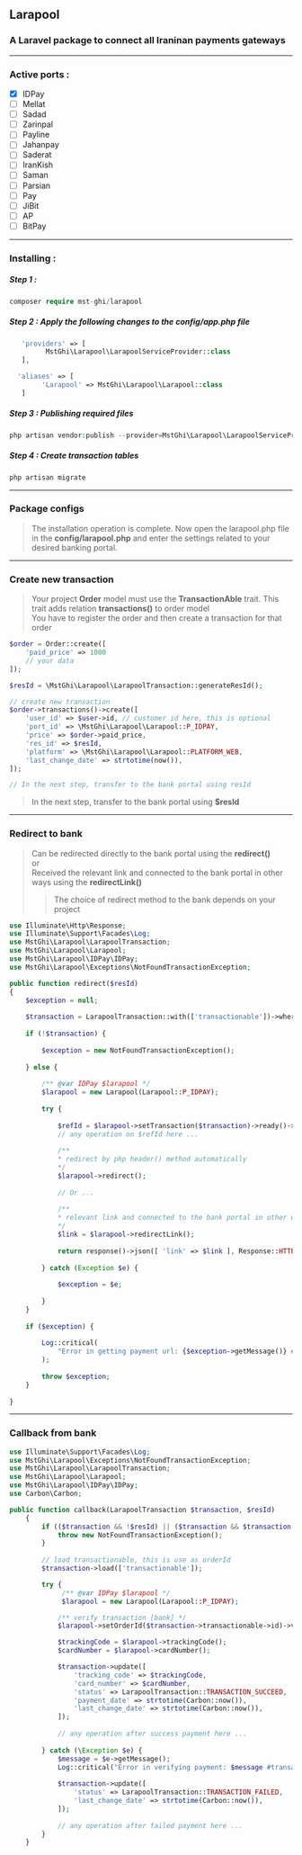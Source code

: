 ## Larapool

### A **Laravel** package to connect all Iraninan payments gateways

---

### **Active ports** :

- [x] IDPay
- [ ] Mellat
- [ ] Sadad
- [ ] Zarinpal
- [ ] Payline
- [ ] Jahanpay
- [ ] Saderat
- [ ] IranKish
- [ ] Saman
- [ ] Parsian
- [ ] Pay
- [ ] JiBit
- [ ] AP
- [ ] BitPay

---

### **Installing** :

##### Step 1 :

```php
composer require mst-ghi/larapool
```

##### Step 2 : Apply the following changes to the config/app.php file

```php
   'providers' => [
         MstGhi\Larapool\LarapoolServiceProvider::class
   ],

  'aliases' => [
        'Larapool' => MstGhi\Larapool\Larapool::class
   ]
```

##### Step 3 : Publishing required files

```php
php artisan vendor:publish --provider=MstGhi\Larapool\LarapoolServiceProvider 
```

##### Step 4 : Create transaction tables

```php
php artisan migrate
```

---

### Package configs

>The installation operation is complete. Now open the larapool.php file in the **config/larapool.php** and enter the
>settings related to your desired banking portal.

---

### Create new transaction

> Your project **Order** model must use the **TransactionAble** trait. This trait adds relation **transactions()** to order model <br>
> You have to register the order and then create a transaction for that order

```php
$order = Order::create([
    'paid_price' => 1000
    // your data
]);

$resId = \MstGhi\Larapool\LarapoolTransaction::generateResId();

// create new transaction
$order->transactions()->create([
    'user_id' => $user->id, // customer id here, this is optional
    'port_id' => \MstGhi\Larapool\Larapool::P_IDPAY,
    'price' => $order->paid_price,
    'res_id' => $resId,
    'platform' => \MstGhi\Larapool\Larapool::PLATFORM_WEB,
    'last_change_date' => strtotime(now()),
]);

// In the next step, transfer to the bank portal using resId
```

>In the next step, transfer to the bank portal using **$resId**

---

### Redirect to bank

> Can be redirected directly to the bank portal using the **redirect()** <br>
> or<br>
> Received the relevant link and connected to the bank portal in other ways using the **redirectLink()** <br>
>> The choice of redirect method to the bank depends on your project
```php
use Illuminate\Http\Response;
use Illuminate\Support\Facades\Log;
use MstGhi\Larapool\LarapoolTransaction;
use MstGhi\Larapool\Larapool;
use MstGhi\Larapool\IDPay\IDPay;
use MstGhi\Larapool\Exceptions\NotFoundTransactionException;

public function redirect($resId)
{
    $exception = null;
    
    $transaction = LarapoolTransaction::with(['transactionable'])->where('res_id', $resId)->first();
    
    if (!$transaction) {
    
        $exception = new NotFoundTransactionException();
        
    } else {
    
        /** @var IDPay $larapool */
        $larapool = new Larapool(Larapool::P_IDPAY);
        
        try {
        
            $refId = $larapool->setTransaction($transaction)->ready()->refId();
            // any operation on $refId here ...
        
            /**
            * redirect by php header() method automatically 
            */
            $larapool->redirect();
            
            // Or ...
            
            /**
            * relevant link and connected to the bank portal in other ways
            */
            $link = $larapool->redirectLink();
            
            return response()->json([ 'link' => $link ], Response::HTTP_OK);
            
        } catch (Exception $e) {
        
            $exception = $e;
            
        }
    }
        
    if ($exception) {
    
        Log::critical(
            "Error in getting payment url: {$exception->getMessage()} #transactionId: {$transaction->id}"
        );
        
        throw $exception;
    }
    
}

```

---

### Callback from bank

```php
use Illuminate\Support\Facades\Log;
use MstGhi\Larapool\Exceptions\NotFoundTransactionException;
use MstGhi\Larapool\LarapoolTransaction;
use MstGhi\Larapool\Larapool;
use MstGhi\Larapool\IDPay\IDPay;
use Carbon\Carbon;

public function callback(LarapoolTransaction $transaction, $resId)
    {
        if (($transaction && !$resId) || ($transaction && $transaction->res_id != $resId)) {
            throw new NotFoundTransactionException();
        }
        
        // load transactionable, this is use as orderId
        $transaction->load(['transactionable']);

        try {
             /** @var IDPay $larapool */
             $larapool = new Larapool(Larapool::P_IDPAY);

            /** verify transaction [bank] */
            $larapool->setOrderId($transaction->transactionable->id)->verify($transaction);

            $trackingCode = $larapool->trackingCode();
            $cardNumber = $larapool->cardNumber();

            $transaction->update([
                'tracking_code' => $trackingCode,
                'card_number' => $cardNumber,
                'status' => LarapoolTransaction::TRANSACTION_SUCCEED,
                'payment_date' => strtotime(Carbon::now()),
                'last_change_date' => strtotime(Carbon::now()),
            ]);
            
            // any operation after success payment here ...
            
        } catch (\Exception $e) {
            $message = $e->getMessage();
            Log::critical("Error in verifying payment: $message #transactionId: {$transaction->id}");
           
            $transaction->update([
                'status' => LarapoolTransaction::TRANSACTION_FAILED,
                'last_change_date' => strtotime(Carbon::now()),
            ]);
            
            // any operation after failed payment here ...
        }
    }

```
